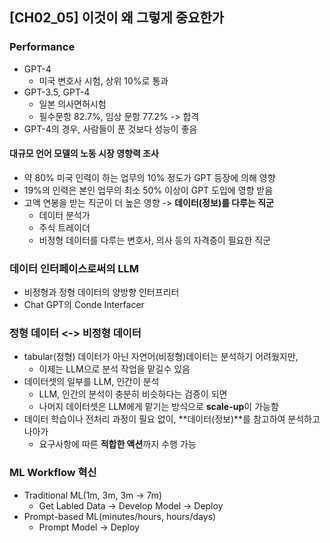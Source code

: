 ## [CH02_05] 이것이 왜 그렇게 중요한가

### Performance
- GPT-4
  - 미국 변호사 시험, 상위 10%로 통과
- GPT-3.5, GPT-4
  - 일본 의사면허시험
  - 필수문항 82.7%, 임상 문항 77.2% -> 합격
- GPT-4의 경우, 사람들이 푼 것보다 성능이 좋음

#### 대규모 언어 모델의 노동 시장 영향력 조사
- 약 80% 미국 인력이 하는 업무의 10% 정도가 GPT 등장에 의해 영향
- 19%의 인력은 본인 업무의 최소 50% 이상이 GPT 도입에 영향 받음
- 고액 연봉을 받는 직군이 더 높은 영향 -> **데이터(정보)를 다루는 직군**
  - 데이터 분석가
  - 주식 트레이더
  - 비정형 데이터를 다루는 변호사, 의사 등의 자격증이 필요한 직군

### 데이터 인터페이스로써의 LLM
- 비정형과 정형 데이터의 양방향 인터프리터
- Chat GPT의 Conde Interfacer

### 정형 데이터 <-> 비정형 데이터
- tabular(정형) 데이터가 아닌 자연어(비정형)데이터는 분석하기 어려웠지만,
  - 이제는 LLM으로 분석 작업을 맡길수 있음
- 데이터셋의 일부를 LLM, 인간이 분석
  - LLM, 인간의 분석이 충분히 비슷하다는 검증이 되면
  - 나머지 데이터셋은 LLM에게 맡기는 방식으로 **scale-up**이 가능함
- 데이터 학습이나 전처리 과정이 필요 없이, **데이터(정보)**를 참고하여 분석하고 나아가
  - 요구사항에 따른 **적합한 액션**까지 수행 가능

### ML Workflow 혁신
- Traditional ML(1m, 3m, 3m -> 7m)
  - Get Labled Data -> Develop Model -> Deploy
- Prompt-based ML(minutes/hours, hours/days)
  - Prompt Model -> Deploy

